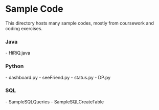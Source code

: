 <h1>Sample Code</h1>

This directory hosts many sample codes, mostly from coursework and coding exercises.

<h3> Java </h3>
- HiRiQ.java

<h3> Python </h3>
- dashboard.py
- seeFriend.py
- status.py
- DP.py

<h3> SQL </h3>
- SampleSQLQueries
- SampleSQLCreateTable